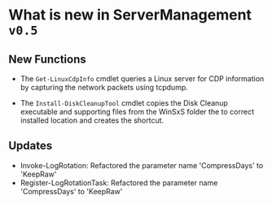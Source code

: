 # What is new in ServerManagement` v0.5`

## New Functions

- The `Get-LinuxCdpInfo` cmdlet queries a Linux server for CDP information by capturing the network packets using tcpdump.

- The `Install-DiskCleanupTool` cmdlet copies the Disk Cleanup executable and supporting files from the WinSxS folder the to correct installed location and creates the shortcut.

## Updates

- Invoke-LogRotation: Refactored the parameter name 'CompressDays' to 'KeepRaw'
- Register-LogRotationTask: Refactored the parameter name 'CompressDays' to 'KeepRaw'
